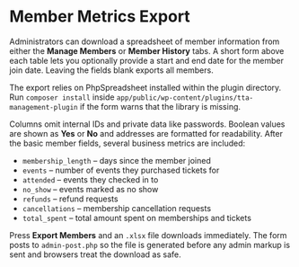 # Member Metrics Export

Administrators can download a spreadsheet of member information from either the **Manage Members** or **Member History** tabs. A short form above each table lets you optionally provide a start and end date for the member join date. Leaving the fields blank exports all members.

The export relies on PhpSpreadsheet installed within the plugin directory. Run `composer install` inside `app/public/wp-content/plugins/tta-management-plugin` if the form warns that the library is missing.

Columns omit internal IDs and private data like passwords. Boolean values are shown as **Yes** or **No** and addresses are formatted for readability. After the basic member fields, several business metrics are included:

- `membership_length` – days since the member joined
- `events` – number of events they purchased tickets for
- `attended` – events they checked in to
- `no_show` – events marked as no show
- `refunds` – refund requests
- `cancellations` – membership cancellation requests
- `total_spent` – total amount spent on memberships and tickets

Press **Export Members** and an `.xlsx` file downloads immediately. The form posts to `admin-post.php` so the file is generated before any admin markup is sent and browsers treat the download as safe.
